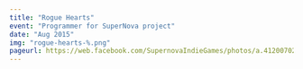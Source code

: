 ```yaml
---
title: "Rogue Hearts"
event: "Programmer for SuperNova project"
date: "Aug 2015"
img: "rogue-hearts-%.png"
pageurl: https://web.facebook.com/SupernovaIndieGames/photos/a.412007025566718/677427512358000/?type=1&theater
---
```


